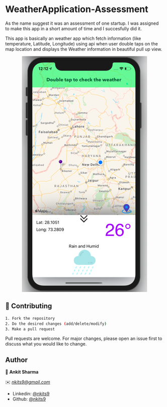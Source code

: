 # WeatherApplication-Assessment

As the name suggest it was an assessment of one startup. I was assigned to make this app in a short amount of time and I succesfully did it.

This app is basically an weather app which fetch information (like temperature, Latitude, Longitude) using api when user double taps on the map location and displays the Weather information in beautiful pull up view.



<p align="center">
  <img src="background.png">
</p>




## 🤝 Contributing

```bash
1. Fork the repository 
2. Do the desired changes (add/delete/modify)
3. Make a pull request
```

Pull requests are welcome. For major changes, please open an issue first to discuss what you would like to change.

## Author

👤 **Ankit Sharma**

 ✉️ *nkits9@gmail.com*
 - Linkedin: [@nkits9](https://www.linkedin.com/in/nkits9/)
 - Github: [@nkits9](https://github.com/nkits9)



